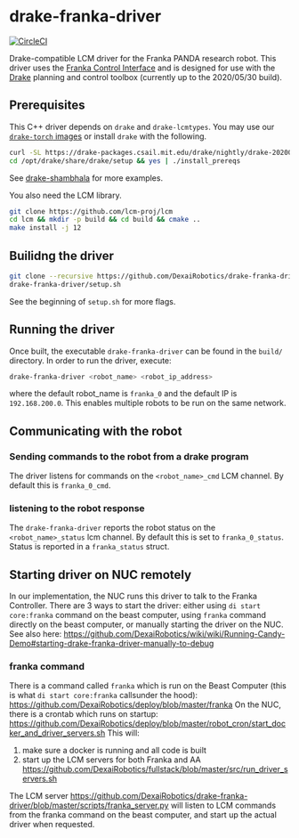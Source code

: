 # drake-franka-driver

[![CircleCI](https://circleci.com/gh/DexaiRobotics/drake-franka-driver.svg?style=shield&circle-token=a122ea0349f6e79f84f549e6155bbbfcf923d7d4)](https://circleci.com/gh/DexaiRobotics/drake-franka-driver)

Drake-compatible LCM driver for the Franka PANDA research robot. This driver uses the [Franka Control Interface](https://frankaemika.github.io/docs/) and is designed for use with the [Drake](https://drake.mit.edu/) planning and control toolbox (currently up to the 2020/05/30 build).

## Prerequisites

This C++ driver depends on `drake` and `drake-lcmtypes`. You may use our [`drake-torch` images](https://github.com/DexaiRobotics/drake-torch) or install `drake` with the following.

```bash
curl -SL https://drake-packages.csail.mit.edu/drake/nightly/drake-20200530-bionic.tar.gz | tar -xzC /opt
cd /opt/drake/share/drake/setup && yes | ./install_prereqs
```

See [drake-shambhala](https://github.com/RobotLocomotion/drake-shambhala) for more examples.

You also need the LCM library.
```bash
git clone https://github.com/lcm-proj/lcm
cd lcm && mkdir -p build && cd build && cmake ..
make install -j 12
```

## Builidng the driver

```bash
git clone --recursive https://github.com/DexaiRobotics/drake-franka-driver.git`
drake-franka-driver/setup.sh
```

See the beginning of `setup.sh` for more flags.

## Running the driver

Once built, the executable `drake-franka-driver` can be found in the `build/` directory. In order to run the driver, execute:
```bash
drake-franka-driver <robot_name> <robot_ip_address>
```
where the default robot_name is `franka_0` and the default IP is `192.168.200.0`. This enables multiple robots to be run on the same network.

## Communicating with the robot

### Sending commands to the robot from a drake program

The driver listens for commands on the `<robot_name>_cmd` LCM channel. By default this is `franka_0_cmd`.

### listening to the robot response

The `drake-franka-driver` reports the robot status on the `<robot_name>_status` lcm channel. By default this is set to `franka_0_status`. Status is reported in a `franka_status` struct.

## Starting driver on NUC remotely
In our implementation, the NUC runs this driver to talk to the Franka Controller.
There are 3 ways to start the driver: either using `di start core:franka` command on the beast computer, using `franka` command directly on the beast computer, or manually starting the driver on the NUC. See also here: https://github.com/DexaiRobotics/wiki/wiki/Running-Candy-Demo#starting-drake-franka-driver-manually-to-debug
### franka command
There is a command called `franka` which is run on the Beast Computer (this is what `di start core:franka` callsunder the hood): https://github.com/DexaiRobotics/deploy/blob/master/franka
On the NUC, there is a crontab which runs on startup: https://github.com/DexaiRobotics/deploy/blob/master/robot_cron/start_docker_and_driver_servers.sh
This will:
1) make sure a docker is running and all code is built
2) start up the LCM servers for both Franka and AA https://github.com/DexaiRobotics/fullstack/blob/master/src/run_driver_servers.sh

The LCM server https://github.com/DexaiRobotics/drake-franka-driver/blob/master/scripts/franka_server.py will listen to LCM commands from the franka command on the beast computer, and start up the actual driver when requested.
